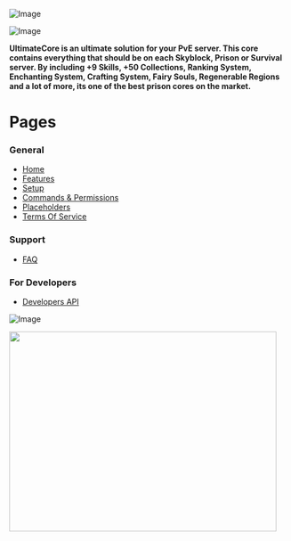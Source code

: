 ![Image](https://i.imgur.com/1w6qABI.png)

![Image](https://i.imgur.com/jYwohuH.png)

**UltimateCore is an ultimate solution for your PvE server. This core contains everything that should be on each Skyblock, Prison or Survival server. By including +9 Skills, +50 Collections, Ranking System, Enchanting System, Crafting System, Fairy Souls, Regenerable Regions and a lot of more, its one of the best prison cores on the market.**

# Pages

### **General**

* [Home](https://github.com/r3back/UltimateCore)
* [Features](https://github.com/r3back/UltimateCore/wiki/Features)
* [Setup](https://github.com/r3back/UltimateCore/wiki/Setup)
* [Commands & Permissions](https://github.com/r3back/UltimateCore/wiki/Commands-And-Permissions)
* [Placeholders](https://github.com/r3back/UltimateCore/wiki/Placeholders)
* [Terms Of Service](https://github.com/r3back/UltimateCore/wiki/Terms-of-Service)

### **Support**

* [FAQ](https://github.com/r3back/UltimateCore/wiki/Frequently-Asked-Questions)

### **For Developers**

* [Developers API](https://github.com/r3back/UltimateCore/wiki/Developers-API)

![Image](https://i.imgur.com/6sfOqE2.png)

<img align="center" width="480" height="359" src="https://media.giphy.com/media/NvNJEQM0UHQP8PvB5T/giphy.gif">
